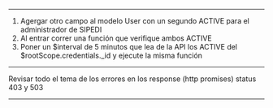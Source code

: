 *****************************************************************************

1. Agergar otro campo al modelo User con un segundo ACTIVE para el administrador de SIPEDI
2. Al entrar correr una función que verifique ambos ACTIVE
3. Poner un $interval de 5 minutos que lea de la API los ACTIVE del $rootScope.credentials._id y ejecute la misma función

*****************************************************************************

Revisar todo el tema de los errores en los response (http promises)
status 403 y 503

*****************************************************************************


